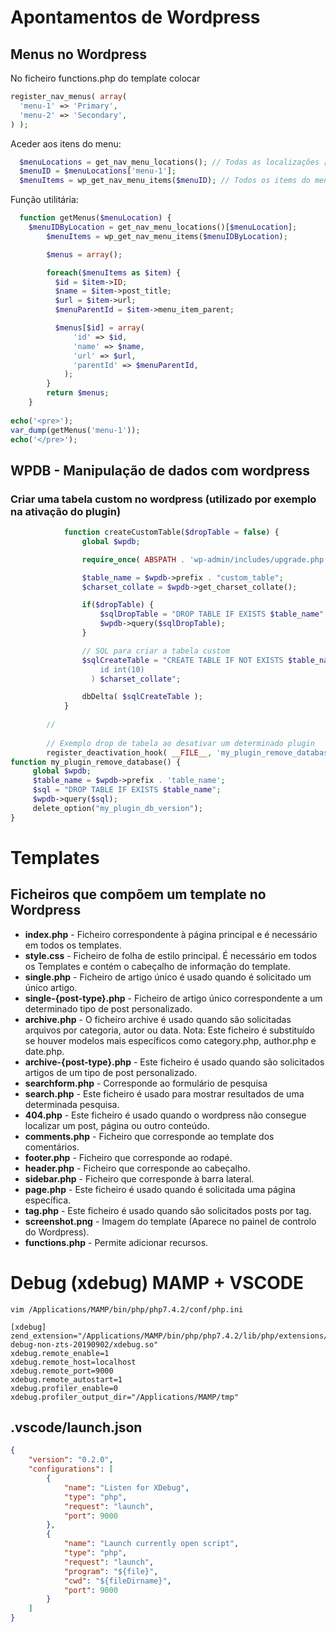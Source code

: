 # Apontamentos de Wordpress

## Menus no Wordpress
No ficheiro functions.php do template colocar
```php
register_nav_menus( array(
  'menu-1' => 'Primary',
  'menu-2' => 'Secondary',
) );
```

Aceder aos itens do menu:
```php
  $menuLocations = get_nav_menu_locations(); // Todas as localizações ['menu-1' => 1, 'menu-2' => 2]
  $menuID = $menuLocations['menu-1']; 
  $menuItems = wp_get_nav_menu_items($menuID); // Todos os items do menu
```

Função utilitária:
```php 
  function getMenus($menuLocation) {
    $menuIDByLocation = get_nav_menu_locations()[$menuLocation];
		$menuItems = wp_get_nav_menu_items($menuIDByLocation);

		$menus = array();

		foreach($menuItems as $item) {
		  $id = $item->ID;
		  $name = $item->post_title;
		  $url = $item->url;
		  $menuParentId = $item->menu_item_parent;

		  $menus[$id] = array(
			  'id' => $id,
			  'name' => $name,
			  'url' => $url,
			  'parentId' => $menuParentId,
			);
		}
		return $menus;
	}
      
echo('<pre>');
var_dump(getMenus('menu-1'));
echo('</pre>');
```
## WPDB - Manipulação de dados com wordpress
### Criar uma tabela custom no wordpress (utilizado por exemplo na ativação do plugin)
```php
            function createCustomTable($dropTable = false) {
                global $wpdb;

                require_once( ABSPATH . 'wp-admin/includes/upgrade.php' );

                $table_name = $wpdb->prefix . "custom_table";
                $charset_collate = $wpdb->get_charset_collate();

                if($dropTable) {
                    $sqlDropTable = "DROP TABLE IF EXISTS $table_name" ;
                    $wpdb->query($sqlDropTable);
                }

                // SQL para criar a tabela custom
                $sqlCreateTable = "CREATE TABLE IF NOT EXISTS $table_name (
                    id int(10)
                  ) $charset_collate";

                dbDelta( $sqlCreateTable );
            }
	    
	    //
	    
	    // Exemplo drop de tabela ao desativar um determinado plugin
	    register_deactivation_hook( __FILE__, 'my_plugin_remove_database' );
function my_plugin_remove_database() {
     global $wpdb;
     $table_name = $wpdb->prefix . 'table_name';
     $sql = "DROP TABLE IF EXISTS $table_name";
     $wpdb->query($sql);
     delete_option("my_plugin_db_version");
}   

```
# Templates

## Ficheiros que compõem um template no Wordpress

* **index.php** - Ficheiro correspondente à página principal e é necessário em todos os templates.
* **style.css** - Ficheiro de folha de estilo principal. É necessário em todos os Templates e contém o cabeçalho de informação do template.
* **single.php** - Ficheiro de artigo único é usado quando é solicitado um único artigo.
* **single-{post-type}.php** - Ficheiro de artigo único correspondente a um determinado tipo de post personalizado.
* **archive.php** - O ficheiro archive é usado quando são solicitadas arquivos por categoria, autor ou data. Nota: Este ficheiro é substituído se houver modelos mais específicos como category.php, author.php e date.php.
* **archive-{post-type}.php** - Este ficheiro é usado quando são solicitados artigos de um tipo de post personalizado.
* **searchform.php** - Corresponde ao formulário de pesquisa
* **search.php** - Este ficheiro é usado para mostrar resultados de uma determinada pesquisa.
* **404.php** - Este ficheiro é usado quando o wordpress não consegue localizar um post, página ou outro conteúdo.
* **comments.php** - Ficheiro que corresponde ao template dos comentários.
* **footer.php** - Ficheiro que corresponde ao rodapé.
* **header.php** - Ficheiro que corresponde ao cabeçalho.
* **sidebar.php** - Ficheiro que corresponde à barra lateral.
* **page.php** - Este ficheiro é usado quando é solicitada uma página específica.
* **tag.php** - Este ficheiro é usado quando são solicitados posts por tag.
* **screenshot.png** - Imagem do template (Aparece no painel de controlo do Wordpress).
* **functions.php** - Permite adicionar recursos.

# Debug (xdebug) MAMP + VSCODE
```
vim /Applications/MAMP/bin/php/php7.4.2/conf/php.ini
```

```
[xdebug]
zend_extension="/Applications/MAMP/bin/php/php7.4.2/lib/php/extensions/no-debug-non-zts-20190902/xdebug.so"
xdebug.remote_enable=1
xdebug.remote_host=localhost
xdebug.remote_port=9000
xdebug.remote_autostart=1
xdebug.profiler_enable=0
xdebug.profiler_output_dir="/Applications/MAMP/tmp"
```

## .vscode/launch.json

```json
{
    "version": "0.2.0",
    "configurations": [
        {
            "name": "Listen for XDebug",
            "type": "php",
            "request": "launch",
            "port": 9000
        },
        {
            "name": "Launch currently open script",
            "type": "php",
            "request": "launch",
            "program": "${file}",
            "cwd": "${fileDirname}",
            "port": 9000
        }
    ]
}
```

